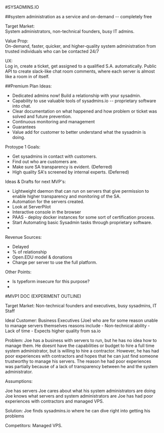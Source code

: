 #SYSADMINS.IO 

##system administration as a service and on-demand -- completely free

Target Market:   
System administrators, non-technical founders, busy IT admins.

Value Prop:  
On-demand, faster, quicker, and higher-quality system administration from trusted individuals who can be contacted 24/7

UX:  
Log in, create a ticket, get assigned to a qualified S.A. automatically.
Public API to create slack-like chat room comments, where each server is almost like a room in of itself.


##Premium Plan Ideas:
* Dedicated admins now! Build a relationship with your sysadmin.
* Capability to use valuable tools of sysadmins.io -- proprietary software into chat.
* Clear documentation on what happened and how problem or ticket was solved and future prevention.
* Continuous monitoring and management
* Guarantees
* Value add for customer to better understand what the sysadmin is doing.

Protoype 1 Goals:  
* Get sysadmins in contact with customers. 
* Find out who are customers are.
* Make sure SA transparency is evident.  (Deferred)
* High quality SA's screened by internal experts. (Deferred)

Ideas & Drafts for next MVP's:
* Lightweight daemon that can run on servers that give permission to enable higher transparency and monitoring of the SA.
* Automation for the servers created.
*  Look at ServerPilot
*  Interactive console in the browser
*  PAAS - deploy docker instances for some sort of certification process.
*  Start Automating basic Sysadmin tasks through proprietary software.
*  

Revenue Sources:  
* Delayed
* % of relationship
* Open.EDU model & donations
* Charge per server to use the full platform.

Other Points:
* Is typeform insecure for this purpose?
* 

#MVP1 DOC (EXPERIMENT OUTLINE)

Target Market: Non-technical founders and executives, busy sysadmins, IT Staff

Ideal Customer: Business Executives (Joe) who are for some reason unable to manage servers themselves reasons include
        - Non-technical ability
        - Lack of time
        - Expects higher quality from sa.io

Problem: Joe has a business with servers to run, but he has no idea how to manage them. He doesnt have the capabilities or budget to hire a full time
system administrator, but is willing to hire a contractor. However, he has had poor experiences with contractors and hopes that he can just find someone trustworthy to manage his servers. The reason he had poor experiences was partially because of a lack of transparency between he and the system administrator.

Assumptions:

Joe has servers
Joe cares about what his system administrators are doing
Joe knows what servers and system administrators are
Joe has had poor experiences with contractors and managed VPS.

Solution: Joe finds sysadmins.io where he can dive right into getting his problems

Competitors: Managed VPS.



